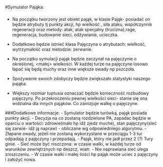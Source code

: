 #Symulator Pająka:

###
- Na początku tworzony jest obiekt pająk, w klasie Pająk- posiadać on będzie atrybuty tj punkty akcji, hp  wielkość , siła ataku, współczynnik regeneracji oraz metody: atak, atak specjalny (trucizna),rage, regeneracja, budowanie sieci, odżywianie, ucieczka.

- Dodatkowo będzie istnieć klasa Pajęczyna o atrybutach: wielkość, wytrzymałość oraz metodzie: zerwanie.

- Na początku symulacji pająk będzie zaczynał na pajęczynie o określonej, <małej> wielkości. W każdej turze na pajęczyne losowo łapać się będą muchy oraz  inne większe owady np pszczoła.

- Spożywanie swoich zdobyczy będzie zwiększało statystyki naszego pająka. 

- Większy rozmiar tuptusia oznaczać będzie konieczność rozbudowy pajęczyny. Po przekroczeniu pewnej wielkości sieci- stanie się ona widzialna  dla innych pająków. Co zainizjuje walkę o pajęczyne.


###Dodatkowe informacje:
	- Symulator będzie turówką, pająk posiada punkty akcji.
	- Decyzja na co zostaną rozdzielone PA, zapadac będzie w oparciu o wartości: zdrowie(mało hp idź zjedz muche), stan pajęczyny(sieć się zarwie- idź ją napraw) - obliczane wg odpowiedniego algorytmu. 
	- Złapane owady, jeżeli nie zostaną wykorzystane w przeciągu 1-3 tur odpadają z pajęczyny i przepadają.
	- Pająk,  który nie jadł przez 2 (?) Tury ginie.
	- Sieć może być niszczona: w czasie walki, w każdej turze od warunków zewnętrznych np deszcz, wiatr.
	- Nie naprawiana sieć ulega zniszczeniu.
	- W czasie walki i małej ilości hp pająk może uciec z pajęczyny i założyć nowa.

